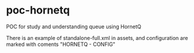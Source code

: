 # poc-hornetq
POC for study and understanding queue using HornetQ

There is an example of standalone-full.xml in assets, and configuration are marked with coments "HORNETQ - CONFIG"